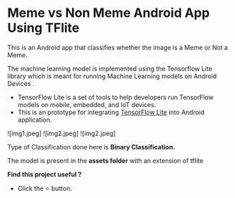 # Meme vs Non Meme Android App Using TFlite

This is an Android app that classifies whether the image is a Meme or Not a Meme.

The machine learning model is implemented using the Tensorflow Lite library which is meant for running Machine Learning models on Android Devices .

- TensorFlow Lite is a set of tools to help developers run TensorFlow models on mobile, embedded, and IoT devices.
- This is an prototype for integrating [TensorFlow Lite](https://www.tensorflow.org/mobile/tflite/) into Android application.

![img1.jpeg]
![img2.jpeg]
![img2.jpeg]


Type of Classification done here is **Binary Classification.**

The model is present in the **assets folder** with an extension of tflite

**Find this project useful ?**

- Click the ⭐️ button.
